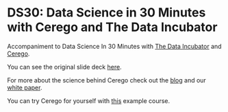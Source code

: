 # DS30: Data Science in 30 Minutes with Cerego and The Data Incubator
Accompaniment to Data Science In 30 Minutes with [The Data Incubator](https://www.thedataincubator.com) and [Cerego](https://www.cerego.com).

You can see the original slide deck [here](https://docs.google.com/presentation/d/1VYi6Gqq5M-V-93sK6-TZT4Vnqvehg-vI-DRf87kACVI/edit?usp=sharing).

For more about the science behind Cerego check out the [blog](https://www.cerego.com/blog) and our [white paper](https://cerego.com/pdf/Whitepaper.pdf).

You can try Cerego for yourself with [this](https://cerego.com/join/cerego-com/ds30) example course.
